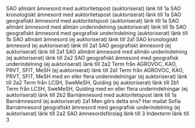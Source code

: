 

SAO allmänt ämnesord med auktoritetspost (auktoriserat) länk till 1a 
SAO kronologiskt ämnesord med auktoritetspost (auktoriserat) länk till 1a
SAO geografiskt ämnesord med auktoritetspost (auktoriserat) länk till 1a
SAO allmänt ämnesord med allmän underindelning (auktoriserat) länk till 1b
SAO geografiskt ämnesord med geografisk underindelning (auktoriserat) länk till 1b
SAO allmänt ämnesord (ej auktoriserat) länk till 2a1
SAO kronologiskt ämnesord (ej auktoriserat) länk till 2a1
SAO geografiskt ämnesord (ej auktoriserat) länk till 2a1
SAO allmänt ämnesord med allmän underindelning (ej auktoriserat) länk till 2a2
SAO geografiskt ämnesord med geografisk underindelning (ej auktoriserat) länk till 2a2
Term från AGROVOC, KAO, PRVT, SFIT, MeSH (ej auktoriserat) länk till 2a1
Term från AGROVOC, KAO, PRVT, SFIT, MeSH med en eller flera underindelningar (ej auktoriserat) länk till 2a2
Term från LCSH, SweMeSH, Quiding (ej auktoriserat) länk till 2b1
Term från LCSH, SweMeSH, Quiding med en eller flera underindelningar (ej auktoriserat) länk till 2b2
Barnämnesord med auktoritetspost länk till 1a
Barnämnesord (ej auktoriserat)  2a1 Men görs detta ens? Har mailat Sofia
Barnämnesord geografiskt ämnesord med geografisk underindelning (ej auktoriserat) länk till 2a2
SAO ämnesordsförslag länk till 3
Indexterm länk till 3
